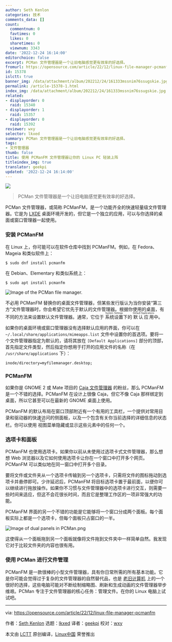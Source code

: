 ```yaml
---
author: Seth Kenlon
categories: 技术
comments_data: []
count:
  commentnum: 0
  favtimes: 0
  likes: 0
  sharetimes: 0
  viewnum: 3343
date: '2022-12-24 16:14:00'
editorchoice: false
excerpt: PCMan 文件管理器是一个让旧电脑感觉更有效率的好选择。
fromurl: https://opensource.com/article/22/12/linux-file-manager-pcmanfm
id: 15378
islctt: true
banner_img: /data/attachment/album/202212/24/161333mssnim76ssugskie.jpg
permalink: /article-15378-1.html
index_img: /data/attachment/album/202212/24/161333mssnim76ssugskie.jpg.thumb.jpg
related:
- displayorder: 0
  raid: 15340
- displayorder: 1
  raid: 15357
- displayorder: 0
  raid: 15392
reviewer: wxy
selector: lkxed
summary: PCMan 文件管理器是一个让旧电脑感觉更有效率的好选择。
tags:
- 文件管理器
thumb: false
title: 使用 PCManFM 文件管理器让你的 Linux PC 轻装上阵
titleindex_img: true
translator: geekpi
updated: '2022-12-24 16:14:00'
---
```


![](/data/attachment/album/202212/24/161333mssnim76ssugskie.jpg)



> 
> PCMan 文件管理器是一个让旧电脑感觉更有效率的好选择。
> 
> 
> 


PCMan 文件管理器，或简称 PCManFM，是一个功能齐全的快速轻量级文件管理器。它是为 [LXDE](https://opensource.com/article/19/12/lxqt-lxde-linux-desktop) 桌面环境开发的，但它是一个独立的应用，可以与你选择的桌面或窗口管理器一起使用。


### 安装 PCManFM


在 Linux 上，你可能可以在软件仓库中找到 PCManFM。例如，在 Fedora、Mageia 和类似软件上：



```
$ sudo dnf install pcmanfm

```

在 Debian、Elementary 和类似系统上：



```
$ sudo apt install pcmanfm

```

![Image of the PCMan file manager.](/data/attachment/album/202212/24/161434znhu1rq6ryguk9ze.jpg)


不必用 PCManFM 替换你的桌面文件管理器，但某些发行版认为当你安装“第三方”文件管理器时，你会希望它优先于默认的文件管理器。根据你使用的桌面，有不同的方法来设置默认文件管理器。通常，它位于 <ruby> 系统设置 <rt>  System Settings </rt></ruby> 下的 <ruby> 默认应用 <rt>  Default Applications </rt></ruby> 中。


如果你的桌面环境或窗口管理器没有选择默认应用的界面，你可以在 `~/.local/share/applications/mimeapps.list` 文件中设置你的首选项。要将一个文件管理器指定为默认的，请将其放在 `[Default Applications]` 部分的顶部，首先指定文件类型，然后指定你想用于打开的应用文件的名称（在 `/usr/share/applications` 下）：



```
inode/directory=myfilemanager.desktop;

```

### PCManFM


如果你是 GNOME 2 或 Mate 项目的 [Caja 文件管理器](https://opensource.com/article/22/12/linux-file-manager-caja) 的粉丝，那么 PCManFM 是一个不错的选择。PCManFM 在设计上很像 Caja，但它不像 Caja 那样绑定到桌面，所以它甚至可以在最新的 GNOME 桌面上使用。


PCManFM 的默认布局在窗口顶部附近有一个有用的工具栏，一个提供对常用目录和驱动器的快速访问的侧面板，以及一个包含有关你当前选择的详细信息的状态栏。你可以使用 <ruby> 视图 <rt>  View </rt></ruby> 菜单隐藏或显示这些元素中的任何一个。


### 选项卡和面板


PCManFM 也使用选项卡。如果你以前从未使用过选项卡式文件管理器，那么想想 Web 浏览器以及它如何使用选项卡让你在一个窗口中打开多个网页。PCManFM 可以类似地在同一窗口中打开多个目录。


要将文件或文件夹从一个选项卡传输到另一个选项卡，只需将文件的图标拖动到选项卡并悬停即可。少许延迟后，PCManFM 将目标选项卡置于最前面，以便你可以继续进行拖放操作。如果你不习惯与文件管理器中的选项卡进行交互，则需要一些时间来适应，但这不会花很长时间，而且它是整理工作区的一项非常强大的功能。


PCManFM 界面的另一个不错的功能是它能够将一个窗口分成两个面板。每个面板实际上都是一个选项卡，但每个面板只占窗口的一半。


![Image of dual panels in PCMan.png](/data/attachment/album/202212/24/161441f2giwswct7e47b0z.jpg)


这使得从一个面板拖到另一个面板就像将文件拖到文件夹中一样简单自然。我发现它对于比较文件夹的内容也很有用。


### 使用 PCMan 进行文件管理


PCManFM 是一款很棒的小型文件管理器，具有你日常所需的所有基本功能。它是你可能会觉得过于复杂的文件管理器的自然替代品，也是 [老旧计算机](https://opensource.com/article/22/10/obsolete-computer-linux-opportunity) 上的一个很好的选择，这些电脑可能对不断绘制缩略图、刷新和生成动画的文件管理器举步维艰。PCMan 专注于文件管理器的核心任务：管理文件。在你的 Linux 电脑上试试吧。




---


via: <https://opensource.com/article/22/12/linux-file-manager-pcmanfm>


作者：[Seth Kenlon](https://opensource.com/users/seth) 选题：[lkxed](https://github.com/lkxed) 译者：[geekpi](https://github.com/geekpi) 校对：[wxy](https://github.com/wxy)


本文由 [LCTT](https://github.com/LCTT/TranslateProject) 原创编译，[Linux中国](https://linux.cn/) 荣誉推出
